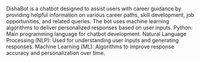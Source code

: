 DishaBot is a chatbot designed to assist users with career guidance by providing helpful information on various career paths, skill development, job opportunities, and related queries. The bot uses machine learning algorithms to deliver personalized responses based on user inputs.
Python: Main programming language for chatbot development.
Natural Language Processing (NLP): Used for understanding user inputs and generating responses.
Machine Learning (ML): Algorithms to improve response accuracy and personalization over time.
